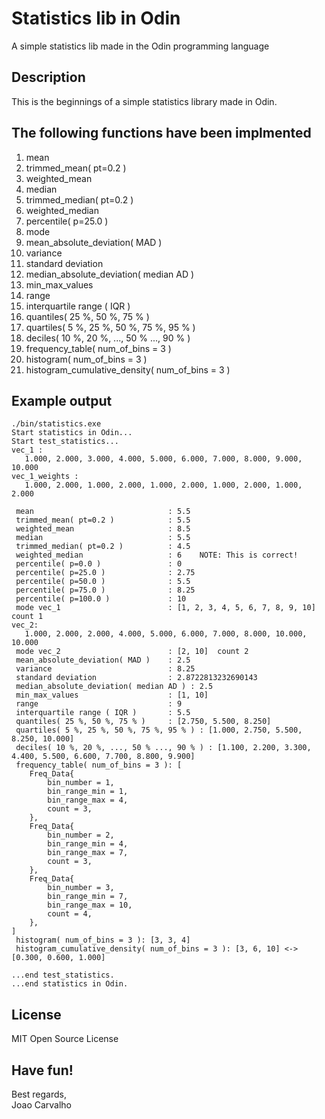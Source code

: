 # Statistics lib in Odin
A simple statistics lib made in the Odin programming language

## Description
This is the beginnings of a simple statistics library made in Odin.

## The following functions have been implmented
1. mean
2. trimmed_mean( pt=0.2 )
4. weighted_mean
5. median
6. trimmed_median( pt=0.2 )
7. weighted_median
8. percentile( p=25.0 )
9.  mode
10. mean_absolute_deviation( MAD )
11. variance
12. standard deviation
13. median_absolute_deviation( median AD )
14. min_max_values
15. range
16. interquartile range ( IQR )
17. quantiles( 25 %, 50 %, 75 % )
18. quartiles( 5 %, 25 %, 50 %, 75 %, 95 % )
19. deciles( 10 %, 20 %, ..., 50 % ..., 90 % )
20. frequency_table( num_of_bins = 3 )
21. histogram( num_of_bins = 3 )
22. histogram_cumulative_density( num_of_bins = 3 )

## Example output
```
./bin/statistics.exe
Start statistics in Odin...
Start test_statistics...
vec_1 : 
   1.000, 2.000, 3.000, 4.000, 5.000, 6.000, 7.000, 8.000, 9.000, 10.000
vec_1_weights : 
   1.000, 2.000, 1.000, 2.000, 1.000, 2.000, 1.000, 2.000, 1.000, 2.000

 mean                              : 5.5
 trimmed_mean( pt=0.2 )            : 5.5
 weighted_mean                     : 8.5
 median                            : 5.5
 trimmed_median( pt=0.2 )          : 4.5
 weighted_median                   : 6    NOTE: This is correct!
 percentile( p=0.0 )               : 0
 percentile( p=25.0 )              : 2.75
 percentile( p=50.0 )              : 5.5
 percentile( p=75.0 )              : 8.25
 percentile( p=100.0 )             : 10
 mode vec_1                        : [1, 2, 3, 4, 5, 6, 7, 8, 9, 10]  count 1
vec_2: 
   1.000, 2.000, 2.000, 4.000, 5.000, 6.000, 7.000, 8.000, 10.000, 10.000
 mode vec_2                        : [2, 10]  count 2
 mean_absolute_deviation( MAD )    : 2.5
 variance                          : 8.25
 standard deviation                : 2.8722813232690143
 median_absolute_deviation( median AD ) : 2.5
 min_max_values                    : [1, 10]
 range                             : 9
 interquartile range ( IQR )       : 5.5
 quantiles( 25 %, 50 %, 75 % )     : [2.750, 5.500, 8.250]
 quartiles( 5 %, 25 %, 50 %, 75 %, 95 % ) : [1.000, 2.750, 5.500, 8.250, 10.000]
 deciles( 10 %, 20 %, ..., 50 % ..., 90 % ) : [1.100, 2.200, 3.300, 4.400, 5.500, 6.600, 7.700, 8.800, 9.900]
 frequency_table( num_of_bins = 3 ): [
	Freq_Data{
		bin_number = 1,
		bin_range_min = 1,
		bin_range_max = 4,
		count = 3,
	},
	Freq_Data{
		bin_number = 2,
		bin_range_min = 4,
		bin_range_max = 7,
		count = 3,
	},
	Freq_Data{
		bin_number = 3,
		bin_range_min = 7,
		bin_range_max = 10,
		count = 4,
	},
]
 histogram( num_of_bins = 3 ): [3, 3, 4]
 histogram_cumulative_density( num_of_bins = 3 ): [3, 6, 10] <-> [0.300, 0.600, 1.000]

...end test_statistics.
...end statistics in Odin.

```

## License
MIT Open Source License

## Have fun!
Best regards, <br>
Joao Carvalho
